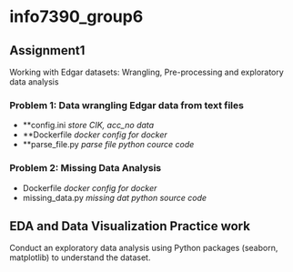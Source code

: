 # info7390_group6

## Assignment1
  Working with Edgar datasets: Wrangling, Pre-processing and exploratory data analysis
   ### Problem 1: Data wrangling Edgar data from text files
   * **config.ini 
       *store CIK, acc_no data*
   * **Dockerfile 
       *docker config for docker*
   * **parse_file.py 
       *parse file python cource code*
   ### Problem 2: Missing Data Analysis
   * Dockerfile *docker config for docker*
   * missing_data.py *missing dat python source code*

## EDA and Data Visualization Practice work

  Conduct an exploratory data analysis using Python packages (seaborn, matplotlib) to understand the dataset.
